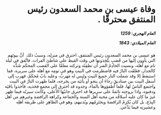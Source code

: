 <h1 dir="rtl">وفاة عيسى بن محمد السعدون رئيس المنتفق محترقًا .</h1>

<h5 dir="rtl">العام الهجري:  1259

العام الميلادي: 1843

</h5>

<p dir="rtl">هو عيسى بن محمد السعدون رئيس المنتفق، احترق في منزلِه، وسببُ ذلك  أنَّ بيوتَهم التي يأوون إليها من قَصَبٍ يتَّخِذونها في وقت القيظ على شاطئ الفرات، فاتَّفق في ليلة نام مع أهله، ونسيت الخادِمُ الفنر أن تطفِئَه وتركته معلقًا على القصب المحكَم شَدُّه كالجدار، فعَلقَت النارُ فيه فاضطرمت في البيتِ وهو في نومِه مع أهله على سريره، فما استيقظ إلا وقد شملت النار جميعَ البيت وليس له مَهربٌ، وعليه بابٌ مُحكَمٌ، فهرب إلى أسفل البيت بين صناديقَ رجاءَ أن ينجو أو يأتيَه من يخرجه، فلما ظهرت النارُ في البيت واجتمع الناسُ لها، فلما أطفؤوها بالماء، وجدوه قد احترق إلى مجمعِ فخذيه، فأخذوا باقيَه ودفنوه، واذا بزوجته نائمةٌ على سريرها قد احترق جانبُها الأعلى، وكانت سيرتُه فيما ظهر غيرَ ما كان عليه أسلافُه من محبة أهل السنة والجماعة وكراهة الرافضةِ وغيرهم من أهل البِدَع، بل كان يُكرِمُ الرافضةَ ويحتَرِمُهم ويُدنيهم، وهو في الظاهِرِ على طريقة أهلِه وعشيرتِه فيما يَدَّعي.</p></br>
